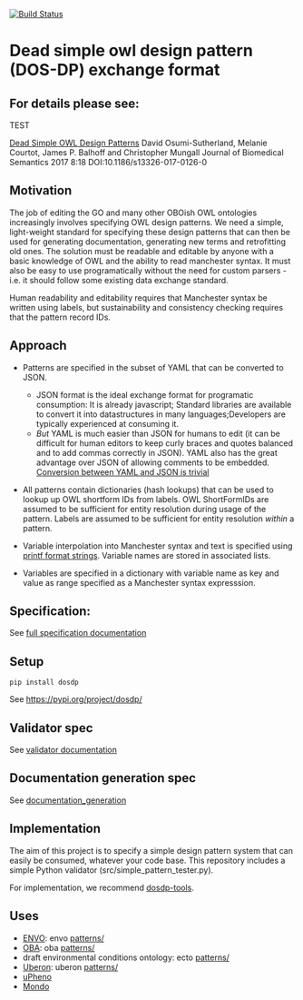 [![Build Status](https://travis-ci.org/INCATools/dead_simple_owl_design_patterns.svg?branch=master)](https://travis-ci.org/INCATools/dead_simple_owl_design_patterns)

# Dead simple owl design pattern (DOS-DP) exchange format

## For details please see:
TEST

[Dead Simple OWL Design Patterns](https://jbiomedsem.biomedcentral.com/articles/10.1186/s13326-017-0126-0)
David Osumi-Sutherland, Melanie Courtot, James P. Balhoff and Christopher Mungall
Journal of Biomedical Semantics 2017 8:18 DOI:10.1186/s13326-017-0126-0


## Motivation

The job of editing the GO and many other OBOish OWL ontologies increasingly involves specifying OWL design patterns.  We need a simple, light-weight standard for specifying these design patterns that can then be used for generating documentation, generating new terms and retrofitting old ones. The solution must be readable and editable by anyone with a basic knowledge of OWL and the ability to read manchester syntax.  It must also be easy to use programatically without the need for custom parsers - i.e. it should follow some existing data exchange standard.

Human readability and editability requires that Manchester syntax be written using labels, but sustainability and consistency checking requires that the pattern record IDs. 

## Approach

* Patterns are specified in the subset of YAML that can be converted to JSON.
  * JSON format is the ideal exchange format for programatic consumption: It is already javascript; Standard libraries are available to convert it into datastructures in many languages;Developers are typically experienced at consuming it. 
  * *But* YAML is much easier than JSON for humans to edit (it can be difficult for human editors to keep curly braces and quotes balanced and to add commas correctly in JSON). YAML also has the great advantage over JSON of allowing comments to be embedded. [Conversion between YAML and JSON is trivial](http://yamltojson.com/)

* All patterns contain dictionaries (hash lookups) that can be used to lookup up OWL shortform IDs from labels.  OWL ShortFormIDs are assumed to be sufficient for entity resolution during usage of the pattern.  Labels are assumed to be sufficient for entity resolution _within_ a pattern.

* Variable interpolation into Manchester syntax and text is specified using [printf format strings](https://en.wikipedia.org/wiki/Printf_format_string).  Variable names are stored in associated lists.

* Variables are specified in a dictionary with variable name as key and value as range specified as a Manchester syntax expresssion.

## Specification:

See [full specification documentation](https://github.com/INCATools/dead_simple_owl_design_patterns/tree/master/docs/dosdp_schema.md)

## Setup

```
pip install dosdp
```

See https://pypi.org/project/dosdp/

## Validator spec

See [validator documentation](https://github.com/INCATools/dead_simple_owl_design_patterns/tree/master/docs/validator.md)

## Documentation generation spec

See [documentation_generation](https://github.com/INCATools/dead_simple_owl_design_patterns/tree/master/docs/document.md)

## Implementation

The aim of this project is to specify a simple design pattern system that can easily be consumed, whatever your code base.
This repository includes a simple Python validator (src/simple_pattern_tester.py).

For implementation, we recommend [dosdp-tools](https://github.com/INCATools/dosdp-tools).

## Uses

 * [ENVO](http://obofoundry.org/ontology/envo.html): envo [patterns/](https://github.com/EnvironmentOntology/envo/tree/master/src/envo/patterns)
 * [OBA](http://obofoundry.org/ontology/oba.html): oba [patterns/](https://github.com/obophenotype/bio-attribute-ontology/tree/master/src/ontology/patterns)
 * draft environmental conditions ontology: ecto [patterns/](https://github.com/cmungall/environmental-conditions/tree/master/src/patterns)
 * [Uberon](http://obofoundry.org/ontology/uberon.html): uberon [patterns/](https://github.com/obophenotype/uberon/tree/master/patterns)
 * [uPheno](https://github.com/obophenotype/upheno)
 * [Mondo](http://www.obofoundry.org/ontology/mondo.html)
